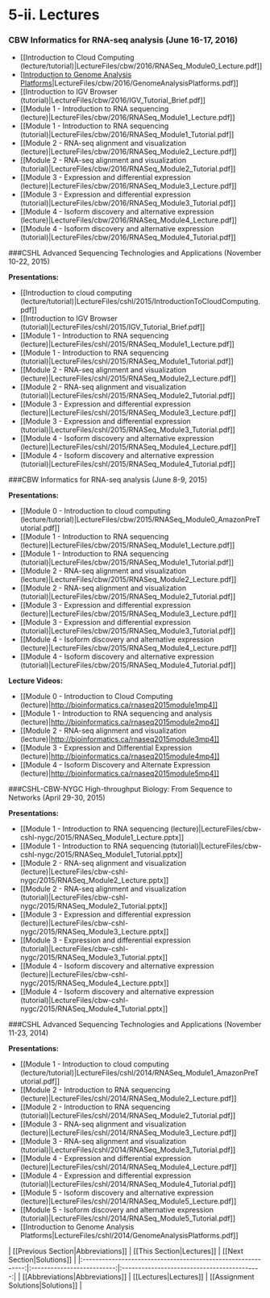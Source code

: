 # 5-ii. Lectures


### CBW Informatics for RNA-seq analysis (June 16-17, 2016)
* [[Introduction to Cloud Computing (lecture/tutorial)|LectureFiles/cbw/2016/RNASeq_Module0_Lecture.pdf]]
* [[Introduction to Genome Analysis Platforms](lecture)|LectureFiles/cbw/2016/GenomeAnalysisPlatforms.pdf]]
* [[Introduction to IGV Browser (tutorial)|LectureFiles/cbw/2016/IGV_Tutorial_Brief.pdf]]
* [[Module 1 - Introduction to RNA sequencing (lecture)|LectureFiles/cbw/2016/RNASeq_Module1_Lecture.pdf]]
* [[Module 1 - Introduction to RNA sequencing (tutorial)|LectureFiles/cbw/2016/RNASeq_Module1_Tutorial.pdf]]
* [[Module 2 - RNA-seq alignment and visualization (lecture)|LectureFiles/cbw/2016/RNASeq_Module2_Lecture.pdf]]
* [[Module 2 - RNA-seq alignment and visualization (tutorial)|LectureFiles/cbw/2016/RNASeq_Module2_Tutorial.pdf]]
* [[Module 3 - Expression and differential expression (lecture)|LectureFiles/cbw/2016/RNASeq_Module3_Lecture.pdf]]
* [[Module 3 - Expression and differential expression (tutorial)|LectureFiles/cbw/2016/RNASeq_Module3_Tutorial.pdf]]
* [[Module 4 - Isoform discovery and alternative expression (lecture)|LectureFiles/cbw/2016/RNASeq_Module4_Lecture.pdf]]
* [[Module 4 - Isoform discovery and alternative expression (tutorial)|LectureFiles/cbw/2016/RNASeq_Module4_Tutorial.pdf]]

###CSHL Advanced Sequencing Technologies and Applications (November 10-22, 2015)

**Presentations:**

* [[Introduction to cloud computing (lecture/tutorial)|LectureFiles/cshl/2015/IntroductionToCloudComputing.pdf]]
* [[Introduction to IGV Browser (tutorial)|LectureFiles/cshl/2015/IGV_Tutorial_Brief.pdf]]
* [[Module 1 - Introduction to RNA sequencing (lecture)|LectureFiles/cshl/2015/RNASeq_Module1_Lecture.pdf]]
* [[Module 1 - Introduction to RNA sequencing (tutorial)|LectureFiles/cshl/2015/RNASeq_Module1_Tutorial.pdf]]
* [[Module 2 - RNA-seq alignment and visualization (lecture)|LectureFiles/cshl/2015/RNASeq_Module2_Lecture.pdf]]
* [[Module 2 - RNA-seq alignment and visualization (tutorial)|LectureFiles/cshl/2015/RNASeq_Module2_Tutorial.pdf]]
* [[Module 3 - Expression and differential expression (lecture)|LectureFiles/cshl/2015/RNASeq_Module3_Lecture.pdf]]
* [[Module 3 - Expression and differential expression (tutorial)|LectureFiles/cshl/2015/RNASeq_Module3_Tutorial.pdf]]
* [[Module 4 - Isoform discovery and alternative expression (lecture)|LectureFiles/cshl/2015/RNASeq_Module4_Lecture.pdf]]
* [[Module 4 - Isoform discovery and alternative expression (tutorial)|LectureFiles/cshl/2015/RNASeq_Module4_Tutorial.pdf]]

###CBW Informatics for RNA-seq analysis (June 8-9, 2015)

**Presentations:**

* [[Module 0 - Introduction to cloud computing (lecture/tutorial)|LectureFiles/cbw/2015/RNASeq_Module0_AmazonPreTutorial.pdf]]
* [[Module 1 - Introduction to RNA sequencing (lecture)|LectureFiles/cbw/2015/RNASeq_Module1_Lecture.pdf]]
* [[Module 1 - Introduction to RNA sequencing (tutorial)|LectureFiles/cbw/2015/RNASeq_Module1_Tutorial.pdf]]
* [[Module 2 - RNA-seq alignment and visualization (lecture)|LectureFiles/cbw/2015/RNASeq_Module2_Lecture.pdf]]
* [[Module 2 - RNA-seq alignment and visualization (tutorial)|LectureFiles/cbw/2015/RNASeq_Module2_Tutorial.pdf]]
* [[Module 3 - Expression and differential expression (lecture)|LectureFiles/cbw/2015/RNASeq_Module3_Lecture.pdf]]
* [[Module 3 - Expression and differential expression (tutorial)|LectureFiles/cbw/2015/RNASeq_Module3_Tutorial.pdf]]
* [[Module 4 - Isoform discovery and alternative expression (lecture)|LectureFiles/cbw/2015/RNASeq_Module4_Lecture.pdf]]
* [[Module 4 - Isoform discovery and alternative expression (tutorial)|LectureFiles/cbw/2015/RNASeq_Module4_Tutorial.pdf]]

**Lecture Videos:**

* [[Module 0 - Introduction to Cloud Computing (lecture)|http://bioinformatics.ca/rnaseq2015module1mp4]]
* [[Module 1 - Introduction to RNA sequencing and analysis (lecture)|http://bioinformatics.ca/rnaseq2015module2mp4]]
* [[Module 2 - RNA-seq alignment and visualization (lecture)|http://bioinformatics.ca/rnaseq2015module3mp4]]
* [[Module 3 - Expression and Differential Expression (lecture)|http://bioinformatics.ca/rnaseq2015module4mp4]]
* [[Module 4 - Isoform Discovery and Alternate Expression (lecture)|http://bioinformatics.ca/rnaseq2015module5mp4]]

###CSHL-CBW-NYGC High-throughput Biology: From Sequence to Networks (April 29-30, 2015)

**Presentations:**

* [[Module 1 - Introduction to RNA sequencing (lecture)|LectureFiles/cbw-cshl-nygc/2015/RNASeq_Module1_Lecture.pptx]]
* [[Module 1 - Introduction to RNA sequencing (tutorial)|LectureFiles/cbw-cshl-nygc/2015/RNASeq_Module1_Tutorial.pptx]]
* [[Module 2 - RNA-seq alignment and visualization (lecture)|LectureFiles/cbw-cshl-nygc/2015/RNASeq_Module2_Lecture.pptx]]
* [[Module 2 - RNA-seq alignment and visualization (tutorial)|LectureFiles/cbw-cshl-nygc/2015/RNASeq_Module2_Tutorial.pptx]]
* [[Module 3 - Expression and differential expression (lecture)|LectureFiles/cbw-cshl-nygc/2015/RNASeq_Module3_Lecture.pptx]]
* [[Module 3 - Expression and differential expression (tutorial)|LectureFiles/cbw-cshl-nygc/2015/RNASeq_Module3_Tutorial.pptx]]
* [[Module 4 - Isoform discovery and alternative expression (lecture)|LectureFiles/cbw-cshl-nygc/2015/RNASeq_Module4_Lecture.pptx]]
* [[Module 4 - Isoform discovery and alternative expression (tutorial)|LectureFiles/cbw-cshl-nygc/2015/RNASeq_Module4_Tutorial.pptx]]

###CSHL Advanced Sequencing Technologies and Applications (November 11-23, 2014)

**Presentations:**

* [[Module 1 - Introduction to cloud computing (lecture/tutorial)|LectureFiles/cshl/2014/RNASeq_Module1_AmazonPreTutorial.pdf]]
* [[Module 2 - Introduction to RNA sequencing (lecture)|LectureFiles/cshl/2014/RNASeq_Module2_Lecture.pdf]]
* [[Module 2 - Introduction to RNA sequencing (tutorial)|LectureFiles/cshl/2014/RNASeq_Module2_Tutorial.pdf]]
* [[Module 3 - RNA-seq alignment and visualization (lecture)|LectureFiles/cshl/2014/RNASeq_Module3_Lecture.pdf]]
* [[Module 3 - RNA-seq alignment and visualization (tutorial)|LectureFiles/cshl/2014/RNASeq_Module3_Tutorial.pdf]]
* [[Module 4 - Expression and differential expression (lecture)|LectureFiles/cshl/2014/RNASeq_Module4_Lecture.pdf]]
* [[Module 4 - Expression and differential expression (tutorial)|LectureFiles/cshl/2014/RNASeq_Module4_Tutorial.pdf]]
* [[Module 5 - Isoform discovery and alternative expression (lecture)|LectureFiles/cshl/2014/RNASeq_Module5_Lecture.pdf]]
* [[Module 5 - Isoform discovery and alternative expression (tutorial)|LectureFiles/cshl/2014/RNASeq_Module5_Tutorial.pdf]]
* [[Introduction to Genome Analysis Platforms|LectureFiles/cshl/2014/GenomeAnalysisPlatforms.pdf]]


| [[Previous Section|Abbreviations]]       | [[This Section|Lectures]] | [[Next Section|Solutions]]   |
|:------------------------------------------------------------:|:--------------------------:|:-------------------------------------------:|
| [[Abbreviations|Abbreviations]] | [[Lectures|Lectures]]    | [[Assignment Solutions|Solutions]] |
